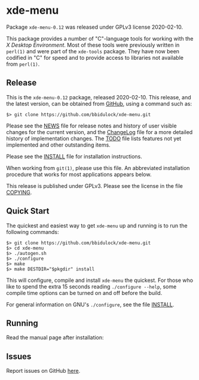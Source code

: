 [xde-menu -- read me first file.  2020-02-10]: #

xde-menu
===============

Package `xde-menu-0.12` was released under GPLv3 license 2020-02-10.

This package provides a number of "C"-language tools for working with
the _X Desktop Environment_.  Most of these tools were previously
written in `perl(1)` and were part of the `xde-tools` package.  They
have now been codified in "C" for speed and to provide access to
libraries not available from `perl(1)`.


Release
-------

This is the `xde-menu-0.12` package, released 2020-02-10.  This
release, and the latest version, can be obtained from [GitHub][1], using
a command such as:

    $> git clone https://github.com/bbidulock/xde-menu.git

Please see the [NEWS][3] file for release notes and history of user
visible changes for the current version, and the [ChangeLog][4] file for
a more detailed history of implementation changes.  The [TODO][5] file
lists features not yet implemented and other outstanding items.

Please see the [INSTALL][7] file for installation instructions.

When working from `git(1)`, please use this file.  An abbreviated
installation procedure that works for most applications appears below.

This release is published under GPLv3.  Please see the license in the
file [COPYING][9].


Quick Start
-----------

The quickest and easiest way to get `xde-menu` up and running is to run
the following commands:

    $> git clone https://github.com/bbidulock/xde-menu.git
    $> cd xde-menu
    $> ./autogen.sh
    $> ./configure
    $> make
    $> make DESTDIR="$pkgdir" install

This will configure, compile and install `xde-menu` the quickest.  For
those who like to spend the extra 15 seconds reading `./configure
--help`, some compile time options can be turned on and off before the
build.

For general information on GNU's `./configure`, see the file
[INSTALL][7].


Running
-------

Read the manual page after installation:


Issues
------

Report issues on GitHub [here][2].



[1]: https://github.com/bbidulock/xde-menu
[2]: https://github.com/bbidulock/xde-menu/issues
[3]: https://github.com/bbidulock/xde-menu/blob/0.12/NEWS
[4]: https://github.com/bbidulock/xde-menu/blob/0.12/ChangeLog
[5]: https://github.com/bbidulock/xde-menu/blob/0.12/TODO
[6]: https://github.com/bbidulock/xde-menu/blob/0.12/COMPLIANCE
[7]: https://github.com/bbidulock/xde-menu/blob/0.12/INSTALL
[8]: https://github.com/bbidulock/xde-menu/blob/0.12/LICENSE
[9]: https://github.com/bbidulock/xde-menu/blob/0.12/COPYING

[ vim: set ft=markdown sw=4 tw=72 nocin nosi fo+=tcqlorn spell: ]: #
